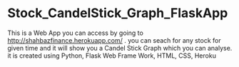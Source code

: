 # Stock_CandelStick_Graph_FlaskApp
This is a Web App you can access by going to http://shahbazfinance.herokuapp.com/ . 
you can seach for any stock for given time and it will show you a Candel Stick Graph which you can analyse.
it is created using Python, Flask Web Frame Work, HTML, CSS, Heroku 
